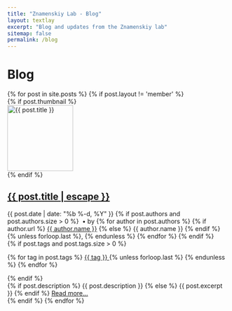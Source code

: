 ```yaml
---
title: "Znamenskiy Lab - Blog"
layout: textlay
excerpt: "Blog and updates from the Znamenskiy lab"
sitemap: false
permalink: /blog
---
```


# Blog

<div class="post-list">
{% for post in site.posts %}
  {% if post.layout != 'member' %}
    <div class="post-item d-flex align-items-start mb-4">
      {% if post.thumbnail %}
        <div class="flex-shrink-0 mr-3">
          <a href="{{ post.url | relative_url }}" {% if post.thumbnail_caption %}title="{{ post.thumbnail_caption | escape }}"{% endif %}>
            <img src="{{ post.thumbnail | relative_url }}" alt="{{ post.title }}" style="width: 150px; height: 150px; object-fit: cover;" class="rounded">
          </a>
        </div>
      {% endif %}
      <div class="flex-grow-1">
        <h2><a class="post-link" href="{{ post.url | relative_url }}">{{ post.title | escape }}</a></h2>
        <div class="post-meta">
          {{ post.date | date: "%b %-d, %Y" }}
          {% if post.authors and post.authors.size > 0 %}
            &nbsp;&bull;&nbsp;by
            {% for author in post.authors %}
              {% if author.url %}
                <a href="{{ author.url }}" target="_blank" rel="noopener noreferrer">{{ author.name }}</a>
              {% else %}
                {{ author.name }}
              {% endif %}
              {% unless forloop.last %}, {% endunless %}
            {% endfor %}
          {% endif %}
        </div>
        {% if post.tags and post.tags.size > 0 %}
        <p class="post-tags">
          {% for tag in post.tags %}
            <a href="{{ tag | slugify | prepend: '/blog/tag/' | relative_url }}">
              <i class="fa-solid fa-hashtag fa-sm"></i> {{ tag }}
            </a>
            {% unless forloop.last %}&nbsp;{% endunless %}
          {% endfor %}
        </p>
        {% endif %}
        <div class="post-excerpt">
          {% if post.description %}
            {{ post.description }}
          {% else %}
            {{ post.excerpt }}
          {% endif %}
          <a href="{{ post.url | relative_url }}">Read more...</a>
        </div>
      </div>
    </div>
  {% endif %}
{% endfor %}
</div>
